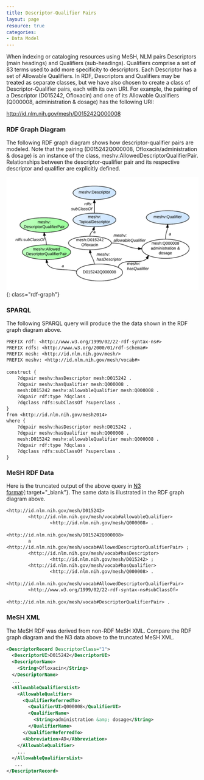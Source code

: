```yaml
---
title: Descriptor-Qualifier Pairs
layout: page
resource: true
categories:
- Data Model
---
```


When indexing or cataloging resources using MeSH, NLM pairs Descriptors (main headings) and Qualifiers (sub-headings). Qualifiers comprise a set of 83 terms used to add more specificity to descriptors. Each Descriptor has a set of Allowable Qualifiers. In RDF, Descriptors and Qualifiers may be treated as separate classes, but we have also chosen to create a class of Descriptor-Qualifier pairs, each with its own URI. For example, the pairing of a Descriptor (D015242, Ofloxacin) and one of its Allowable Qualifiers (Q000008, administration &amp; dosage) has the following URI:

http://id.nlm.nih.gov/mesh/D015242Q000008

### RDF Graph Diagram

The following RDF graph diagram shows how descriptor-qualifier pairs are modeled. Note that the pairing (D015242Q000008, Ofloxacin/administration &amp; dosage) is an instance of the class, meshv:AllowedDescriptorQualifierPair. Relationships between the descriptor-qualifier pair and its respective descriptor and qualifier are explicitly defined.

![Descriptor Qualifier Pair RDF Graph Diagram](images/DQPair.png){: class="rdf-graph"}

### SPARQL

The following <span class='invoke-sparql'>SPARQL query</span> will produce the the data
shown in the RDF graph diagram above.


```sparql
PREFIX rdf: <http://www.w3.org/1999/02/22-rdf-syntax-ns#>
PREFIX rdfs: <http://www.w3.org/2000/01/rdf-schema#>
PREFIX mesh: <http://id.nlm.nih.gov/mesh/>
PREFIX meshv: <http://id.nlm.nih.gov/mesh/vocab#>

construct {
    ?dqpair meshv:hasDescriptor mesh:D015242 .
    ?dqpair meshv:hasQualifier mesh:Q000008 .
    mesh:D015242 meshv:allowableQualifier mesh:Q000008 .
    ?dqpair rdf:type ?dqclass .
    ?dqclass rdfs:subClassOf ?superclass .
}
from <http://id.nlm.nih.gov/mesh2014>
where {
    ?dqpair meshv:hasDescriptor mesh:D015242 .
    ?dqpair meshv:hasQualifier mesh:Q000008 .
    mesh:D015242 meshv:allowableQualifier mesh:Q000008 .
    ?dqpair rdf:type ?dqclass .
    ?dqclass rdfs:subClassOf ?superclass .
}
```

### MeSH RDF Data

Here is the truncated output of the above query in [N3 format](http://iddev.nlm.nih.gov/mesh/servlet/query?query=PREFIX%20rdf%3A%20%3Chttp%3A%2F%2Fwww.w3.org%2F1999%2F02%2F22-rdf-syntax-ns%23%3E%0D%0APREFIX%20rdfs%3A%20%3Chttp%3A%2F%2Fwww.w3.org%2F2000%2F01%2Frdf-schema%23%3E%0D%0APREFIX%20mesh%3A%20%3Chttp%3A%2F%2Fid.nlm.nih.gov%2Fmesh%2F%3E%0D%0APREFIX%20meshv%3A%20%3Chttp%3A%2F%2Fid.nlm.nih.gov%2Fmesh%2Fvocab%23%3E%0D%0A%0D%0Aconstruct%20%7B%0D%0A%20%20%20%20%3Fdqpair%20meshv%3AhasDescriptor%20mesh%3AD015242%20.%0D%0A%20%20%20%20%3Fdqpair%20meshv%3AhasQualifier%20mesh%3AQ000008%20.%0D%0A%20%20%20%20mesh%3AD015242%20meshv%3AallowableQualifier%20mesh%3AQ000008%20.%0D%0A%20%20%20%20%3Fdqpair%20rdf%3Atype%20%3Fdqclass%20.%0D%0A%20%20%20%20%3Fdqclass%20rdfs%3AsubClassOf%20%3Fsuperclass%20.%0D%0A%7D%0D%0Afrom%20%3Chttp%3A%2F%2Fid.nlm.nih.gov%2Fmesh2014%3E%0D%0Awhere%20%7B%0D%0A%20%20%20%20%3Fdqpair%20meshv%3AhasDescriptor%20mesh%3AD015242%20.%0D%0A%20%20%20%20%3Fdqpair%20meshv%3AhasQualifier%20mesh%3AQ000008%20.%0D%0A%20%20%20%20mesh%3AD015242%20meshv%3AallowableQualifier%20mesh%3AQ000008%20.%0D%0A%20%20%20%20%3Fdqpair%20rdf%3Atype%20%3Fdqclass%20.%0D%0A%20%20%20%20%3Fdqclass%20rdfs%3AsubClassOf%20%3Fsuperclass%20.%0D%0A%7D&format=N3){:target="_blank"}. The same data is illustrated in the RDF graph diagram above.

```
<http://id.nlm.nih.gov/mesh/D015242>
        <http://id.nlm.nih.gov/mesh/vocab#allowableQualifier>
                <http://id.nlm.nih.gov/mesh/Q000008> .

<http://id.nlm.nih.gov/mesh/D015242Q000008>
        a       <http://id.nlm.nih.gov/mesh/vocab#AllowedDescriptorQualifierPair> ;
        <http://id.nlm.nih.gov/mesh/vocab#hasDescriptor>
                <http://id.nlm.nih.gov/mesh/D015242> ;
        <http://id.nlm.nih.gov/mesh/vocab#hasQualifier>
                <http://id.nlm.nih.gov/mesh/Q000008> .
                
<http://id.nlm.nih.gov/mesh/vocab#AllowedDescriptorQualifierPair>
        <http://www.w3.org/1999/02/22-rdf-syntax-ns#subClassOf>
                <http://id.nlm.nih.gov/mesh/vocab#DescriptorQualifierPair> .
```

### MeSH XML

The MeSH RDF was derived from non-RDF MeSH XML. Compare the RDF graph diagram and the N3 data above to the truncated MeSH XML.

```xml
<DescriptorRecord DescriptorClass="1">
  <DescriptorUI>D015242</DescriptorUI>
  <DescriptorName>
    <String>Ofloxacin</String>
  </DescriptorName>
  ...
  <AllowableQualifiersList>
    <AllowableQualifier>
      <QualifierReferredTo>
        <QualifierUI>Q000008</QualifierUI>
        <QualifierName>
          <String>administration &amp; dosage</String>
        </QualifierName>
      </QualifierReferredTo>
      <Abbreviation>AD</Abbreviation>
    </AllowableQualifier>
    ...
  </AllowableQualifiersList>
   ...
</DescriptorRecord>
```
